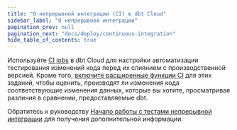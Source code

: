 ```yaml
---
title: "О непрерывной интеграции (CI) в dbt Cloud"
sidebar_label: "О непрерывной интеграции"
pagination_prev: null
pagination_next: "docs/deploy/continuous-integration"
hide_table_of_contents: true
---
```


Используйте [CI jobs](/docs/deploy/ci-jobs) в dbt Cloud для настройки автоматизации тестирования изменений кода перед их слиянием с производственной версией. Кроме того, [включите расширенные функции CI](/docs/cloud/account-settings#account-access-to-advanced-ci-features) для этих заданий, чтобы оценить, производят ли изменения кода соответствующие изменения данных, которые вы хотите, просматривая различия в сравнении, предоставляемые dbt.

Обратитесь к руководству [Начало работы с тестами непрерывной интеграции](/guides/set-up-ci?step=1) для получения дополнительной информации.

<div className="grid--2-col" >

<Card
    title="Непрерывная интеграция"
    body="Настройте проверки CI для тестирования каждого изменения перед развертыванием кода в производственной среде."
    link="/docs/deploy/continuous-integration"
    icon="dbt-bit"/>

  <Card
    title="Расширенный CI"
    body="Сравните различия между тем, что находится в производственной среде, и запросом на слияние перед объединением этих изменений, чтобы гарантировать, что вы всегда поставляете надежные продукты данных."
    link="/docs/deploy/advanced-ci"
    icon="dbt-bit"/>

</div><br />